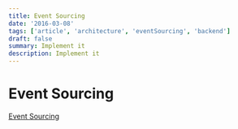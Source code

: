```yaml
---
title: Event Sourcing
date: '2016-03-08'
tags: ['article', 'architecture', 'eventSourcing', 'backend']
draft: false
summary: Implement it
description: Implement it
---
```


# Event Sourcing

[Event Sourcing](https://arkwright.github.io/event-sourcing.html)